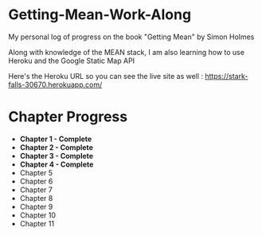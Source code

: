 # Getting-Mean-Work-Along

My personal log of progress on the book "Getting Mean" by Simon Holmes

Along with knowledge of the MEAN stack, I am also learning how to use Heroku and the Google Static Map API

Here's the Heroku URL so you can see the live site as well : https://stark-falls-30670.herokuapp.com/

# Chapter Progress

- **Chapter 1 - Complete**
- **Chapter 2 - Complete**
- **Chapter 3 - Complete**
- **Chapter 4 - Complete**
- Chapter 5
- Chapter 6
- Chapter 7
- Chapter 8
- Chapter 9
- Chapter 10
- Chapter 11
